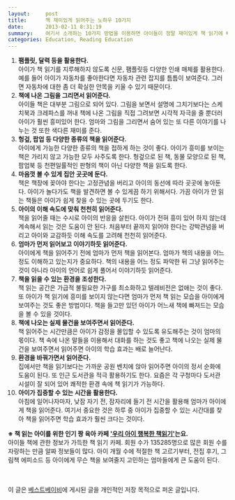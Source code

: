 ```yaml
---
layout:     post
title:      책 재미있게 읽어주는 노하우 10가지
date:       2013-02-11 8:31:19
summary:    여기서 소개하는 10가지 방법을 이용하면 아이들이 정말 재미있게 책 읽기에 빠질 수 있다.
categories: Education, Reading Education
---
```



1. <strong>팸플릿, 달력 등을 활용한다.</strong>     
아이가 책 읽기를 지루해하지 않도록 신문, 팸플릿등 다양한 인쇄 매체를 활용한다. 예를 들어 아이가 자동차를 좋아한다면 자동차 관련 잡지를 틈틈이 보여준다. 그러면 자동차에 대한 좀 더 확실한 안목을 키울 수 있기 때문이다.
1. <strong>책에 나온 그림을 그리면서 읽어준다.</strong>     
아이들 책은 대부분 그림으로 되어 있다. 그림을 보면서 설명에 그치기보다는 스케치북과 크레파스를 꺼내 책에 나온 그림을 직접 그려보면 시각적 자극을 줄 뿐더러 아이가 훨씬 흥미있어 한다. 엄마와 그림을 그리면서 숨어 있는 또 다른 이야기를 나누는 것 또한 색다른 재미를 준다.
1. <strong>헝겊, 팝업 등 다양한 종류의 책을 읽어준다.</strong>     
아이에게 가능한 다양한 종류의 책을 접하게 하는 것이 좋다. 아이가 흥미를 보이는 책은 가리지 않고 가능한 모두 사주도록 한다. 헝겊으로 된 책, 동물 모양으로 된 책, 팝업북 등 천편일률적인 판형의 책이 아닌 다양한 책을 읽도록 한다.
1. <strong>마음껏 볼 수 있게 집안 곳곳에 둔다.</strong>     
책은 책장에 꽂아야 한다는 고정관념을 버리고 아이의 동선에 따라 곳곳에 놓아둔다. 아이가 놀다가도 책을 발견하면 볼 수 있게끔 하기 위해서다. 가끔 아이가 안 읽는 책들은 아이가 쉽게 찾을 수 있는 곳에 두기도 한다.
1. <strong>아이의 이해 속도에 맞춰 천천히 읽어준다.</strong>     
책을 읽어줄 때는 수시로 아이의 반응을 살핀다. 아이가 전혀 흥미 있어 하지 않는데 계속해서 읽는 것은 도움이 안 된다. 처음부터 끝까지 읽어야 한다는 강박관념을 버리고 아이와 교감하듯 이해 속도를 고려해 천천히 읽어준다.
1. <strong>엄마가 먼저 읽어보고 이야기하듯 읽어준다.</strong>     
아이에게 책을 읽어주기 전에 엄마가 먼저 책을 읽어본다. 엄마가 책의 내용을 어느 정도 이해하고 있는지가 중요하다. 책의 내용을 어느 정도 파악한 뒤 그냥 읽어주는 것이 아니라 아이의 언어로 쉽게 풀어서 이야기하듯 읽어준다.
1. <strong>책을 읽을 수 있는 환경을 조성한다.</strong>     
책 읽는 공간은 가급적 불필요한 가구를 최소화하고 텔레비전은 없애는 것이 좋다. 또 아이가 책 읽기에 흥미를 보이지 않는다면 엄마가 먼저 책 읽는 모습을 아이에게 보여주는 것도 좋은 방법이다. 책을 들고만 있던 아이가 어느새 책에 빠져드는 모습을 볼 수 있을 것이다.
1. <strong>책에 나오는 실제 물건을 보여주면서 읽어준다.</strong>     
책 읽어주는 시간만큼은 아이가 감정을 몰입할 수 있도록 유도해주는 것이 엄마의 몫이다. 책 속에 나온 말들을 이용해서 대화를 하는 것도 좋고 책에 나오는 실제 물건을 보여주면서 읽어주면 아이의 학습 효과는 배로 늘어난다.
1. <strong>환경을 바꿔가면서 읽어준다.</strong>     
집에서만 책을 읽기보다는 가까운 공원 벤치에 앉아 읽어주면 아이의 정서 순화에 도움이 된다. 또 인근 도서관을 적극 활용하기도 한다. 요즘은 각 구청마다 도서관 시설이 잘 되어 있어 쾌적한 환경 속에 책 읽기가 가능하다.
1. <strong>아이가 집중할 수 있는 시간을 활용한다.</strong>     
아침에 일어나자마자, 낮잠 자기 전, 잠자리에 들기 전 시간을 활용해 엄마가 아이에게 책을 읽어준다. 여기서 중요한 것은 하루 중 아이가 집중할 수 있는 시간대를 찾아 책을 읽어주면 학습 효과가 훨씬 크다는 것이다.


**※ 책 읽는 아이를 위한 인기 짱 육아 카페 ['우리 아이 행복한 책읽기'](http://cafe.naver.com/happyibook.cafe)는요.**     
아이들 책에 관한 정보가 가득한 책 읽기 카페. 회원 수가 135285명으로 많은 회원 수를 자랑하는 만큼 알짜 정보들이 많다. 아이 개월 수에 적절한 책 고르기부터, 전집 후기, 그림책 에피소드 등 아이에게 무슨 책을 보여줄지 고민하는 엄마들에게 큰 도움이 된다.


<br /><br />
이 글은 [베스트베이비](http://www.ibestbaby.co.kr)에 게시된 글을 개인적인 저장 목적으로 퍼온 글입니다.